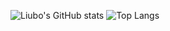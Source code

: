 ![Liubo's GitHub stats](https://github-readme-stats.vercel.app/api?username=liubox98&show_icons=true&theme=radical)
![Top Langs](https://github-readme-stats.vercel.app/api/top-langs/?username=liubox98&layout=compact&theme=radical)
